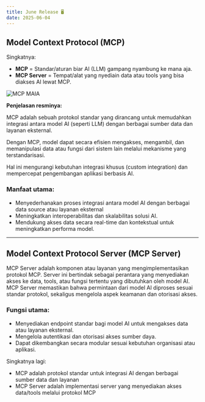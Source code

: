 ```yaml
---
title: June Release 🖥️
date: 2025-06-04
---
```


## Model Context Protocol (MCP)

Singkatnya:
- **MCP** = Standar/aturan biar AI (LLM) gampang nyambung ke mana aja.
- **MCP Server** = Tempat/alat yang nyediain data atau tools yang bisa diakses AI lewat MCP.

![MCP MAIA](https://res.cloudinary.com/moyadev/image/upload/v1748994693/maia/releases/mcp_g1o1qa.webp)

**Penjelasan resminya:**

MCP adalah sebuah protokol standar yang dirancang untuk memudahkan integrasi antara model AI (seperti LLM) dengan berbagai sumber data dan layanan eksternal. 

Dengan MCP, model dapat secara efisien mengakses, mengambil, dan memanipulasi data atau fungsi dari sistem lain melalui mekanisme yang terstandarisasi. 

Hal ini mengurangi kebutuhan integrasi khusus (custom integration) dan mempercepat pengembangan aplikasi berbasis AI.

### Manfaat utama:
- Menyederhanakan proses integrasi antara model AI dengan berbagai data source atau layanan eksternal
- Meningkatkan interoperabilitas dan skalabilitas solusi AI.
- Mendukung akses data secara real-time dan kontekstual untuk meningkatkan performa model.

---
## Model Context Protocol Server (MCP Server)
MCP Server adalah komponen atau layanan yang mengimplementasikan protokol MCP. Server ini bertindak sebagai perantara yang menyediakan akses ke data, tools, atau fungsi tertentu yang dibutuhkan oleh model AI. MCP Server memastikan bahwa permintaan dari model AI diproses sesuai standar protokol, sekaligus mengelola aspek keamanan dan otorisasi akses.

### Fungsi utama:
- Menyediakan endpoint standar bagi model AI untuk mengakses data atau layanan eksternal.
- Mengelola autentikasi dan otorisasi akses sumber daya.
- Dapat dikembangkan secara modular sesuai kebutuhan organisasi atau aplikasi.

Singkatnya lagi:
- MCP adalah protokol standar untuk integrasi AI dengan berbagai sumber data dan layanan
- MCP Server adalah implementasi server yang menyediakan akses data/tools melalui protokol MCP

